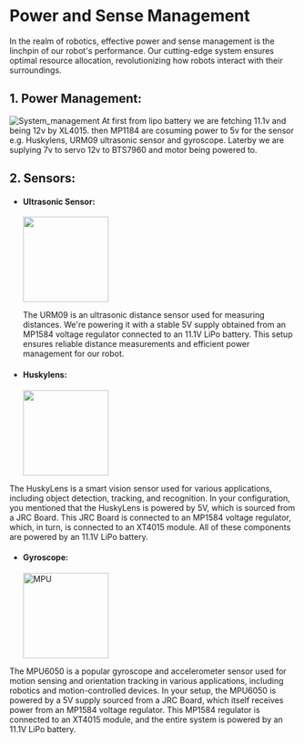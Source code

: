 **Power and Sense Management**
====
In the realm of robotics, effective power and sense management is the linchpin of our robot's performance. Our cutting-edge system ensures optimal resource allocation, revolutionizing how robots interact with their surroundings.

## 1. Power Management: 
   ![System_management](https://github.com/LabibProjects/Bangladesh_Team-Electrobot/assets/133244520/7614dabe-5a59-4d6a-9cf0-2282a238b3df)
   At first from lipo battery we are fetching 11.1v and being 12v by XL4015. then MP1184 are cosuming power to 5v for the sensor e.g. Huskylens, URM09 ultrasonic sensor and gyroscope. Laterby we are suplying 7v to servo 12v to BTS7960 and motor being powered to.
## 2. Sensors: 

- #### **Ultrasonic Sensor:**
   <img width="150" alt="" src="https://github.com/LabibProjects/Bangladesh_Team-Electrobot/assets/133244520/c9ecbc5d-8167-4a29-850e-549671265471">

  
   The URM09 is an ultrasonic distance sensor used for measuring distances. We're powering it with a stable 5V supply obtained from an MP1584 voltage regulator connected to an 11.1V LiPo battery. This setup ensures reliable distance measurements and efficient power management for our robot.


- #### **Huskylens:**
  <img width="150" alt="" src="https://github.com/LabibProjects/Bangladesh_Team-Electrobot/assets/133244520/3ae58273-62b2-4618-b277-88c366db123c">

The HuskyLens is a smart vision sensor used for various applications, including object detection, tracking, and recognition. In your configuration, you mentioned that the HuskyLens is powered by 5V, which is sourced from a JRC Board. This JRC Board is connected to an MP1584 voltage regulator, which, in turn, is connected to an XT4015 module. All of these components are powered by an 11.1V LiPo battery.
- #### **Gyroscope:**
  <img width="150" alt="MPU" src="https://github.com/LabibProjects/Bangladesh_Team-Electrobot/assets/133244520/91c8ec6c-5d88-4726-917d-88b6b141fade">


The MPU6050 is a popular gyroscope and accelerometer sensor used for motion sensing and orientation tracking in various applications, including robotics and motion-controlled devices. In your setup, the MPU6050 is powered by a 5V supply sourced from a JRC Board, which itself receives power from an MP1584 voltage regulator. This MP1584 regulator is connected to an XT4015 module, and the entire system is powered by an 11.1V LiPo battery.
